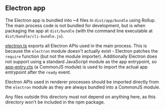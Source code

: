 Electron app
---

The Electron app is bundled into ~4 files in `dist/app/bundle` using Rollup. The main process code is not bundled for development, but is when packaging the app at `dist/bundle` (with the command line executable at `dist/bundle/cli-bundle.js`).

[electron.ts](electron.ts) exports all Electron APIs used in the main process. This is because the `electron` module doesn't actually exist - Electron patches the `require` function (but not the module importer). Additionally Electron does not support using a standard JavaScript module as the app entrypoint, so [app-entry.cts](app-entry.cts) (a CommonJS module) is used to import the actual app entrypoint after the `ready` event.

Electron APIs used in renderer processes should be imported directly from the `electron` module as they are always bundled into a CommonJS module.

Any files outside this directory must not depend on anything here, as this directory won't be included in the npm package.

